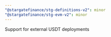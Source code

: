 ```yaml
---
"@stargatefinance/stg-definitions-v2": minor
"@stargatefinance/stg-evm-v2": minor
---
```


Support for external USDT deployments
